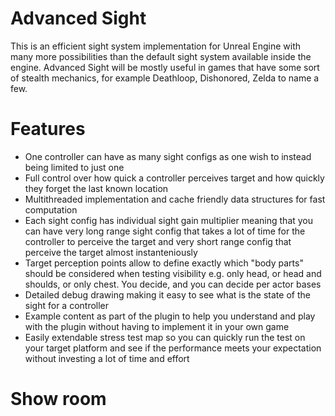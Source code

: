 # Advanced Sight
This is an efficient sight system implementation for Unreal Engine with many more possibilities than the default sight system available inside the engine. Advanced Sight will be mostly useful in games that have some sort of stealth mechanics, for example Deathloop, Dishonored, Zelda to name a few.

# Features
* One controller can have as many sight configs as one wish to instead being limited to just one
* Full control over how quick a controller perceives target and how quickly they forget the last known location
* Multithreaded implementation and cache friendly data structures for fast computation
* Each sight config has individual sight gain multiplier meaning that you can have very long range sight config that takes a lot of time for the controller to perceive the target and very short range config that perceive the target almost instanteniously
* Target perception points allow to define exactly which "body parts" should be considered when testing visibility e.g. only head, or head and shoulds, or only chest. You decide, and you can decide per actor bases
* Detailed debug drawing making it easy to see what is the state of the sight for a controller
* Example content as part of the plugin to help you understand and play with the plugin without having to implement it in your own game
* Easily extendable stress test map so you can quickly run the test on your target platform and see if the performance meets your expectation without investing a lot of time and effort

# Show room

